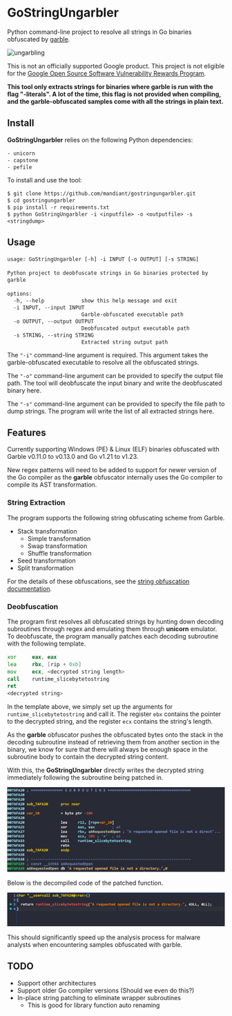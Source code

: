 # GoStringUngarbler

Python command-line project to resolve all strings in Go binaries obfuscated by [garble](https://github.com/burrowers/garble).

![ungarbling](/image/gostringungarbler.gif)


This is not an officially supported Google product. This project is not eligible for the [Google Open Source Software Vulnerability Rewards Program](https://bughunters.google.com/open-source-security).

**This tool only extracts strings for binaries where garble is run with the flag "-literals". A lot of the time, this flag is not provided when compiling, and the garble-obfuscated samples come with all the strings in plain text.**

## Install

**GoStringUngarbler** relies on the following Python dependencies:

```
- unicorn
- capstone
- pefile
```

To install and use the tool:

```console
$ git clone https://github.com/mandiant/gostringungarbler.git
$ cd gostringungarbler
$ pip install -r requirements.txt
$ python GoStringUngarbler -i <inputfile> -o <outputfile> -s <stringdump>
```

## Usage

```
usage: GoStringUngarbler [-h] -i INPUT [-o OUTPUT] [-s STRING]

Python project to deobfuscate strings in Go binaries protected by garble

options:
  -h, --help            show this help message and exit
  -i INPUT, --input INPUT
                        Garble-obfuscated executable path
  -o OUTPUT, --output OUTPUT
                        Deobfuscated output executable path
  -s STRING, --string STRING
                        Extracted string output path
```

The ```"-i"``` command-line argument is required. This argument takes the garble-obfuscated executable to resolve all the obfuscated strings.

The ```"-o"``` command-line argument can be provided to specify the output file path. The tool will deobfuscate the input binary and write the deobfuscated binary here.

The ```"-s"``` command-line argument can be provided to specify the file path to dump strings. The program will write the list of all extracted strings here.

## Features

Currently supporting Windows (PE) & Linux (ELF) binaries obfuscated with Garble v0.11.0 to v0.13.0 and Go v1.21 to v1.23.

New regex patterns will need to be added to support for newer version of the Go compiler as the **garble** obfuscator internally uses the Go compiler to compile its AST transformation.

### String Extraction
The program supports the following string obfuscating scheme from Garble.

- Stack transformation
  - Simple transformation
  - Swap transformation
  - Shuffle transformation
- Seed transformation
- Split transformation

For the details of these obfuscations, see the [string obfuscation documentation](/doc/StringObfuscatrion.md).

### Deobfuscation

The program first resolves all obfuscated strings by hunting down decoding subroutines through regex and emulating them through **unicorn** emulator. To deobfuscate, the program manually patches each decoding subroutine with the following template.

``` asm
xor     eax, eax
lea     rbx, [rip + 0xb]
mov     ecx, <decrypted string length>
call    runtime_slicebytetostring
ret
<decrypted string>
```

In the template above, we simply set up the arguments for ```runtime_slicebytetostring``` and call it. The register ```ebx``` contains the pointer to the decrypted string, and the register ```ecx``` contains the string's length.

As the **garble** obfuscator pushes the obfuscated bytes onto the stack in the decoding subroutine instead of retrieving them from another section in the binary, we know for sure that there will always be enough space in the subroutine body to contain the decrypted string content. 

With this, the **GoStringUngarbler** directly writes the decrypted string immediately following the subroutine being patched in.

![patch subroutine](/image/patched.png)

Below is the decompiled code of the patched function.

![patch decompiled](/image/patched_decompiled.png)

This should significantly speed up the analysis process for malware analysts when encountering samples obfuscated with garble.

## TODO

- Support other architectures
- Support older Go compiler versions (Should we even do this?)
- In-place string patching to eliminate wrapper subroutines
  - This is good for library function auto renaming